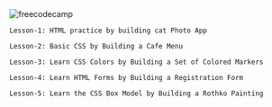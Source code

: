 <img src="https://camo.githubusercontent.com/d069971a0af4d9e393066dc77ced000cff23a1f6bbfbb9e7704a870192a926ca/68747470733a2f2f73332e616d617a6f6e6177732e636f6d2f66726565636f646563616d702f776964652d736f6369616c2d62616e6e65722e706e67" alt="freecodecamp">

` Lesson-1: HTML practice by building cat Photo App `

` Lesson-2: Basic CSS by Building a Cafe Menu `

` Lesson-3: Learn CSS Colors by Building a Set of Colored Markers `

` Lesson-4: Learn HTML Forms by Building a Registration Form `

` Lesson-5: Learn the CSS Box Model by Building a Rothko Painting ` 
